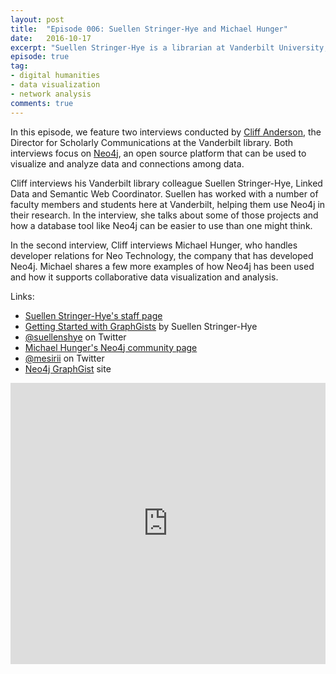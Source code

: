 ```yaml
---
layout: post
title:  "Episode 006: Suellen Stringer-Hye and Michael Hunger"
date:   2016-10-17
excerpt: "Suellen Stringer-Hye is a librarian at Vanderbilt University, and Michael Hunger handles developer relations for Neo Technology."
episode: true
tag:
- digital humanities
- data visualization
- network analysis
comments: true
---
```


In this episode, we feature two interviews conducted by [Cliff Anderson](http://library.vanderbilt.edu/scholarly/), the Director for Scholarly Communications at the Vanderbilt library.  Both interviews focus on [Neo4j](https://neo4j.com/), an open source platform that can be used to visualize and analyze data and connections among data.

Cliff interviews his Vanderbilt library colleague Suellen Stringer-Hye, Linked Data and Semantic Web Coordinator.  Suellen has worked with a number of faculty members and students here at Vanderbilt, helping them use Neo4j in their research.  In the interview, she talks about some of those projects and how a database tool like Neo4j can be easier to use than one might think.

In the second interview, Cliff interviews Michael Hunger, who handles developer relations for Neo Technology, the company that has developed Neo4j.  Michael shares a few more examples of how Neo4j has been used and how it supports collaborative data visualization and analysis.

Links:

* [Suellen Stringer-Hye's staff page](http://www.library.vanderbilt.edu/staffmember.php?staff_id=140)
* [Getting Started with GraphGists](http://heardlibrary.github.io/workshops/edtech/2016/06/01/graphgists.html) by Suellen Stringer-Hye
* [@suellenshye](http://twitter.com/suellenshye) on Twitter
* [Michael Hunger's Neo4j community page](https://neo4j.com/blog/contributor/michael-hunger/)
* [@mesirii](http://twitter.com/mesirii) on Twitter
* [Neo4j GraphGist](https://neo4j.com/graphgists/) site

<iframe width="100%" height="450" scrolling="no" frameborder="no" src="https://w.soundcloud.com/player/?url=https%3A//api.soundcloud.com/tracks/287519785&amp;auto_play=false&amp;hide_related=false&amp;show_comments=true&amp;show_user=true&amp;show_reposts=false&amp;visual=true"></iframe>
